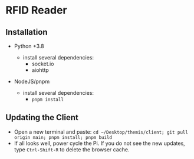 # RFID Reader

## Installation

- Python +3.8
	- install several dependencies:
		- socket.io
		- aiohttp

- NodeJS/pnpm
	- install several dependencies:
		- `pnpm install`

## Updating the Client
  
  - Open a new terminal and paste: `cd ~/Desktop/themis/client; git pull origin main; pnpm install; pnpm build`
  - If all looks well, power cycle the Pi. If you do not see the new updates, type `Ctrl-Shift-R` to delete the browser cache.
